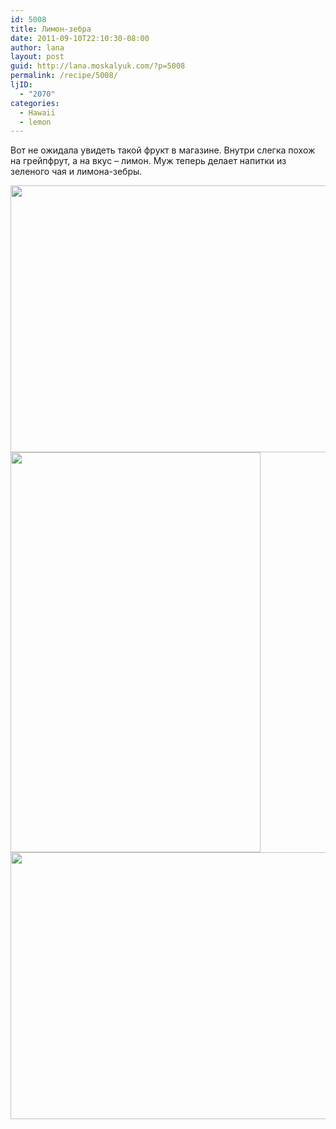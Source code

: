 ```yaml
---
id: 5008
title: Лимон-зебра
date: 2011-09-10T22:10:30-08:00
author: lana
layout: post
guid: http://lana.moskalyuk.com/?p=5008
permalink: /recipe/5008/
ljID:
  - "2070"
categories:
  - Hawaii
  - lemon
---
```

Вот не ожидала увидеть такой фрукт в магазине. Внутри слегка похож на грейпфрут, а на вкус &#8211; лимон. Муж теперь делает напитки из зеленого чая и лимона-зебры.

<img loading="lazy" class="alignnone" title="zebra lemon" src="http://farm7.static.flickr.com/6206/6133072645_5a17fed431_z.jpg" alt="" width="640" height="427" /> 

<img loading="lazy" class="alignnone" title="lemon zebra" src="http://farm7.static.flickr.com/6156/6133637280_a4b233eeed_z.jpg" alt="" width="400" height="640" /> 

<img loading="lazy" class="alignnone" title="lemon zebra" src="http://farm7.static.flickr.com/6075/6133105949_3f21dd190a_z.jpg" alt="" width="640" height="427" />